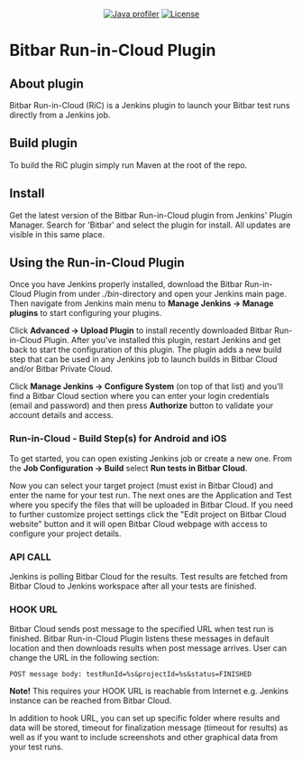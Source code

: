 <p align="center">
  <a href="https://www.ej-technologies.com/products/jprofiler/overview.html"><img src="https://img.shields.io/badge/Java%20profiler-jprofiler-blue.svg" alt="Java profiler"></a>
  <a href="https://raw.githubusercontent.com/jenkinsci/testdroid-run-in-cloud-plugin/master/LICENSE"><img src="https://img.shields.io/crates/l/rustc-serialize.svg" alt="License"></a>
</p>

# Bitbar Run-in-Cloud Plugin

## About plugin

Bitbar Run-in-Cloud (RiC) is a Jenkins plugin to launch your Bitbar test runs directly from a Jenkins job.

## Build plugin

To build the RiC plugin simply run Maven at the root of the repo.

## Install

Get the latest version of the Bitbar Run-in-Cloud plugin from Jenkins' Plugin Manager. Search for 'Bitbar' and select the plugin for install. All updates are visible in this same place.

## Using the Run-in-Cloud Plugin

Once you have Jenkins properly installed, download the Bitbar Run-in-Cloud Plugin from under *./bin*-directory and open your Jenkins main page. Then navigate from Jenkins main menu to **Manage Jenkins -> Manage plugins** to start configuring your plugins.

Click **Advanced -> Upload Plugin** to install recently downloaded Bitbar Run-in-Cloud Plugin. After you've installed this plugin, restart Jenkins and get back to start the configuration of this plugin. The plugin adds a new build step that can be used in any Jenkins job to launch builds in Bitbar Cloud and/or Bitbar Private Cloud.

Click **Manage Jenkins -> Configure System** (on top of that list) and you'll find a Bitbar Cloud section where you can enter your login credentials (email and password) and then press **Authorize** button to validate your account details and access.

### Run-in-Cloud - Build Step(s) for Android and iOS

To get started, you can open existing Jenkins job or create a new one. From the **Job Configuration -> Build** select **Run tests in Bitbar Cloud**.

Now you can select your target project (must exist in Bitbar Cloud) and enter the name for your test run. The next ones are the Application and Test where you specify the files that will be uploaded in Bitbar Cloud. If you need to further customize project settings click the "Edit project on Bitbar Cloud website" button and it will open Bitbar Cloud webpage with access to configure your project details.

### API CALL

Jenkins is polling Bitbar Cloud for the results. Test results are fetched from Bitbar Cloud to Jenkins workspace after all your tests are finished.

### HOOK URL

Bitbar Cloud sends post message to the specified URL when test run is finished. Bitbar Run-in-Cloud Plugin listens these messages in default location and then downloads results when post message arrives. User can change the URL in the following section:

    POST message body: testRunId=%s&projectId=%s&status=FINISHED

**Note!**  This requires your HOOK URL is reachable from Internet e.g. Jenkins instance can be reached from Bitbar Cloud.

In addition to hook URL, you can set up specific folder where results and data will be stored, timeout for finalization message (timeout for results) as well as if you want to include screenshots and other graphical data from your test runs.
